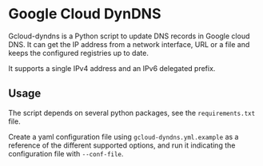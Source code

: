 # Google Cloud DynDNS

Gcloud-dyndns is a Python script to update DNS records in Google cloud DNS. It can get the IP address from a network interface, URL or a file and keeps the configured registries up to date.

It supports a single IPv4 address and an IPv6 delegated prefix.

## Usage

The script depends on several python packages, see the `requirements.txt` file.

Create a yaml configuration file using `gcloud-dyndns.yml.example` as a reference of the different supported options, and run it indicating the configuration file with `--conf-file`.
